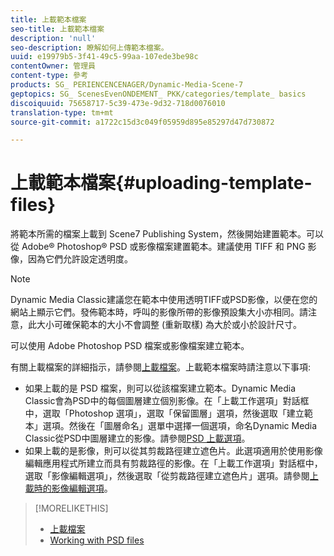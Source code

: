 ```yaml
---
title: 上載範本檔案
seo-title: 上載範本檔案
description: 'null'
seo-description: 瞭解如何上傳範本檔案。
uuid: e19979b5-3f41-49c5-99aa-107ede3be98c
contentOwner: 管理員
content-type: 參考
products: SG_ PERIENCENCENAGER/Dynamic-Media-Scene-7
geptopics: SG_ ScenesEvenONDEMENT_ PKK/categories/template_ basics
discoiquuid: 75658717-5c39-473e-9d32-718d0076010
translation-type: tm+mt
source-git-commit: a1722c15d3c049f05959d895e85297d47d730872

---
```



# 上載範本檔案{#uploading-template-files}

將範本所需的檔案上載到 Scene7 Publishing System，然後開始建置範本。可以從 Adobe® Photoshop® PSD 或影像檔案建置範本。建議使用 TIFF 和 PNG 影像，因為它們允許設定透明度。

>[!NOTE]
>
>Dynamic Media Classic建議您在範本中使用透明TIFF或PSD影像，以便在您的網站上顯示它們。發佈範本時，呼叫的影像所帶的影像預設集大小亦相同。請注意，此大小可確保範本的大小不會調整 (重新取樣) 為大於或小於設計尺寸。

可以使用 Adobe Photoshop PSD 檔案或影像檔案建立範本。

有關上載檔案的詳細指示，請參閱[上載檔案](uploading-files.md#uploading_files)。上載範本檔案時請注意以下事項:

* 如果上載的是 PSD 檔案，則可以從該檔案建立範本。Dynamic Media Classic會為PSD中的每個圖層建立個別影像。在「上載工作選項」對話框中，選取「Photoshop 選項」，選取「保留圖層」選項，然後選取「建立範本」選項。然後在「圖層命名」選單中選擇一個選項，命名Dynamic Media Classic從PSD中圖層建立的影像。請參閱[PSD 上載選項](psd-files.md#psd_upload_options)。
* 如果上載的是影像，則可以從其剪裁路徑建立遮色片。此選項適用於使用影像編輯應用程式所建立而具有剪裁路徑的影像。在「上載工作選項」對話框中，選取「影像編輯選項」，然後選取「從剪裁路徑建立遮色片」選項。請參閱[上載時的影像編輯選項](image-editing-options-upload.md#image-editing-options-at-upload)。

>[!MORELIKETHIS]
>
>* [上載檔案](uploading-files.md#uploading_your_files)
>* [Working with PSD files](psd-files.md#working_with_psd_files)

